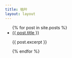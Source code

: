 ```yaml
---
title: 枯叶
layout: layout
---
```


<ul>
{% for post in site.posts %}
	<li>
      <a href="{{ post.url }}">{{ post.title }}</a>
      <p>{{ post.excerpt }}</p>
    </li>
{% endfor %}
</ul>
